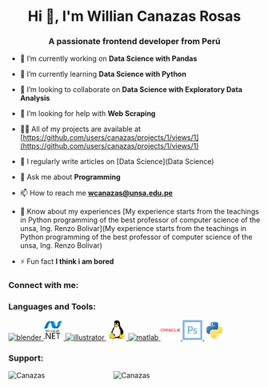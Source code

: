 <h1 align="center">Hi 👋, I'm Willian Canazas Rosas</h1>
<h3 align="center">A passionate frontend developer from Perú</h3>

- 🔭 I’m currently working on **Data Science with Pandas**

- 🌱 I’m currently learning **Data Science with Python**

- 👯 I’m looking to collaborate on **Data Science with Exploratory Data Analysis**

- 🤝 I’m looking for help with **Web Scraping**

- 👨‍💻 All of my projects are available at [https://github.com/users/canazas/projects/1/views/1](https://github.com/users/canazas/projects/1/views/1)

- 📝 I regularly write articles on [Data Science](Data Science)

- 💬 Ask me about **Programming**

- 📫 How to reach me **wcanazas@unsa.edu.pe**

- 📄 Know about my experiences [My experience starts from the teachings in Python programming of the best professor of computer science of the unsa, Ing. Renzo Bolivar](My experience starts from the teachings in Python programming of the best professor of computer science of the unsa, Ing. Renzo Bolivar)

- ⚡ Fun fact **I think i am bored**

<h3 align="left">Connect with me:</h3>
<p align="left">
</p>

<h3 align="left">Languages and Tools:</h3>
<p align="left"> <a href="https://www.blender.org/" target="_blank" rel="noreferrer"> <img src="https://download.blender.org/branding/community/blender_community_badge_white.svg" alt="blender" width="40" height="40"/> </a> <a href="https://dotnet.microsoft.com/" target="_blank" rel="noreferrer"> <img src="https://raw.githubusercontent.com/devicons/devicon/master/icons/dot-net/dot-net-original-wordmark.svg" alt="dotnet" width="40" height="40"/> </a> <a href="https://www.adobe.com/in/products/illustrator.html" target="_blank" rel="noreferrer"> <img src="https://www.vectorlogo.zone/logos/adobe_illustrator/adobe_illustrator-icon.svg" alt="illustrator" width="40" height="40"/> </a> <a href="https://www.linux.org/" target="_blank" rel="noreferrer"> <img src="https://raw.githubusercontent.com/devicons/devicon/master/icons/linux/linux-original.svg" alt="linux" width="40" height="40"/> </a> <a href="https://www.mathworks.com/" target="_blank" rel="noreferrer"> <img src="https://upload.wikimedia.org/wikipedia/commons/2/21/Matlab_Logo.png" alt="matlab" width="40" height="40"/> </a> <a href="https://www.oracle.com/" target="_blank" rel="noreferrer"> <img src="https://raw.githubusercontent.com/devicons/devicon/master/icons/oracle/oracle-original.svg" alt="oracle" width="40" height="40"/> </a> <a href="https://www.photoshop.com/en" target="_blank" rel="noreferrer"> <img src="https://raw.githubusercontent.com/devicons/devicon/master/icons/photoshop/photoshop-line.svg" alt="photoshop" width="40" height="40"/> </a> <a href="https://www.python.org" target="_blank" rel="noreferrer"> <img src="https://raw.githubusercontent.com/devicons/devicon/master/icons/python/python-original.svg" alt="python" width="40" height="40"/> </a> </p>


<h3 align="left">Support:</h3>
<p><a href="https://www.buymeacoffee.com/Canazas"> <img align="left" src="https://cdn.buymeacoffee.com/buttons/v2/default-yellow.png" height="50" width="210" alt="Canazas" /></a><a href="https://ko-fi.com/Canazas"> <img align="left" src="https://cdn.ko-fi.com/cdn/kofi3.png?v=3" height="50" width="210" alt="Canazas" /></a></p><br><br>

